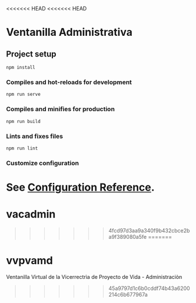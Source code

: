 <<<<<<< HEAD
<<<<<<< HEAD
# Ventanilla Administrativa

## Project setup
```
npm install
```

### Compiles and hot-reloads for development
```
npm run serve
```

### Compiles and minifies for production
```
npm run build
```

### Lints and fixes files
```
npm run lint
```

### Customize configuration
See [Configuration Reference](https://cli.vuejs.org/config/).
=======
# vacadmin
>>>>>>> 4fcd97d3aa9a340f9b432cbce2ba9f389080a5fe
=======
# vvpvamd
Ventanilla Virtual de la Vicerrectrìa de Proyecto de Vida - Administraciòn
>>>>>>> 45a9797d1c6b0cddf74b43a6200214c6b677967a
